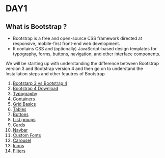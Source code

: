 # DAY1

## What is Bootstrap ?
 * Bootstrap is a free and open-source CSS framework directed at responsive, mobile-first front-end web development. 
 * It contains CSS and (optionally) JavaScript-based design templates for typography, forms, buttons, navigation, and other interface components.


We will be starting up with understanding the difference between Bootstrap version 3 and Bootstrap version 4 and then go on to understand the Installation steps and other feautres of Bootstrap 




  <ol>
   <li>  <a href="https://www.geeksforgeeks.org/difference-between-bootstrap-3-and-bootstrap-4/"> Bootstarp 3 vs Bootstrap 4 </a>  </li>
    <li>  <a href="https://getbootstrap.com/docs/5.0/getting-started/download/"> Bootstrap 4 Download </a>  </li>
    <li>  <a href="https://www.w3schools.com/bootstrap4/bootstrap_typography.asp"> Typography </a>  </li>
        <li>  <a href="https://www.w3schools.com/bootstrap4/bootstrap_containers.asp">Containers </a>  </li>
           <li>  <a href="https://www.w3schools.com/bootstrap4/bootstrap_grid_basic.asp">Grid Basics </a>  </li>
           <li>  <a href="https://www.w3schools.com/bootstrap4/bootstrap_tables.asp">Tables </a>  </li>
           <li>  <a href="https://www.w3schools.com/bootstrap4/bootstrap_buttons.asp">Buttons</a>  </li>
           <li>  <a href="https://www.w3schools.com/bootstrap4/bootstrap_list_groups.asp">List groups </a>  </li>
           <li>  <a href="https://www.w3schools.com/bootstrap4/bootstrap_cards.asp">Cards </a>  </li>
           <li>  <a href="https://www.w3schools.com/bootstrap4/bootstrap_navbar.asp">Navbar </a>  </li>
           <li>  <a href="https://www.w3schools.com/bootstrap4/bootstrap_forms_custom.asp">Custom Fonts </a>  </li>
           <li>  <a href="https://www.w3schools.com/bootstrap4/bootstrap_carousel.asp">Carousel </a>  </li>
           <li>  <a href="https://www.w3schools.com/bootstrap4/bootstrap_icons.asp">Icons </a>  </li>
           <li>  <a href="https://www.w3schools.com/bootstrap4/bootstrap_filters.asp">Filters </a>  </li>
        
           
           
  </ol>
